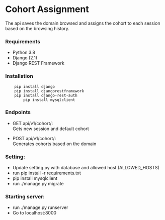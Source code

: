 # Cohort Assignment
The api saves the domain browsed and assigns the cohort to each session based on the browsing history.

### Requirements
- Python 3.8
- Django (2.1)
- Django REST Framework

### Installation
```
	pip install django
	pip install djangorestframework
	pip install django-rest-auth
        pip install mysqlclient

```

### Endpoints

- GET api/v1/cohort/:\
   Gets new session and default cohort

- POST api/v1/cohort/: \
     Generates cohorts based on the domain

### Setting:
  - Update setting.py with database and allowed host (ALLOWED_HOSTS)
  - run pip install -r requirements.txt
  - pip install mysqlclient
  - run ./manage.py migrate
 
### Starting server:
  - run ./manage.py runserver 
  - Go to localhost:8000 
  
    

